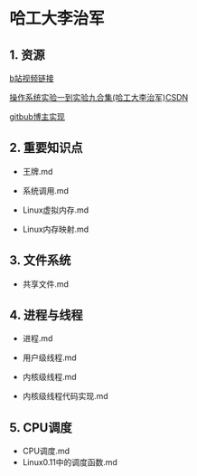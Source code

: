 # 哈工大李治军

## 1. 资源

[b站视频链接](https://www.bilibili.com/video/BV19r4y1b7Aw/?spm_id_from=333.337.search-card.all.click&vd_source=c6838f09fbfc9766e04f0c65ca196c42)

[操作系统实验一到实验九合集(哈工大李治军)CSDN](https://blog.csdn.net/leoabcd12/article/details/122268321?ops_request_misc=%257B%2522request%255Fid%2522%253A%2522171115295416800222836403%2522%252C%2522scm%2522%253A%252220140713.130102334..%2522%257D&request_id=171115295416800222836403&biz_id=0&utm_medium=distribute.pc_search_result.none-task-blog-2~all~baidu_landing_v2~default-5-122268321-null-null.142^v99^pc_search_result_base3&utm_term=%E5%93%88%E5%B7%A5%E5%A4%A7%E6%93%8D%E4%BD%9C%E7%B3%BB%E7%BB%9F%E6%9D%8E%E6%B2%BB%E5%86%9B%E5%AE%9E%E9%AA%8C&spm=1018.2226.3001.4187)

[gitbub博主实现](https://github.com/hoverwinter/HIT-OSLab?tab=readme-ov-file)

## 2. 重要知识点

+ 王牌.md

+ 系统调用.md

+ Linux虚拟内存.md

+ Linux内存映射.md

## 3. 文件系统

+ 共享文件.md

## 4. 进程与线程

+ 进程.md

+ 用户级线程.md

+ 内核级线程.md

+ 内核级线程代码实现.md

## 5. CPU调度

+ CPU调度.md
+ Linux0.11中的调度函数.md

